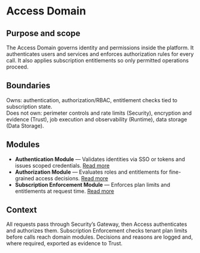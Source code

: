 # Access Domain

## Purpose and scope
The Access Domain governs identity and permissions inside the platform. It authenticates users and services and enforces authorization rules for every call. It also applies subscription entitlements so only permitted operations proceed.

## Boundaries
Owns: authentication, authorization/RBAC, entitlement checks tied to subscription state.  
Does not own: perimeter controls and rate limits (Security), encryption and evidence (Trust), job execution and observability (Runtime), data storage (Data Storage).

## Modules
- **Authentication Module** — Validates identities via SSO or tokens and issues scoped credentials. [Read more](./authentication/index.md)
- **Authorization Module** — Evaluates roles and entitlements for fine-grained access decisions. [Read more](./authorization/index.md)
- **Subscription Enforcement Module** — Enforces plan limits and entitlements at request time. [Read more](./subscription-enforcement/index.md)

## Context
All requests pass through Security’s Gateway, then Access authenticates and authorizes them. Subscription Enforcement checks tenant plan limits before calls reach domain modules. Decisions and reasons are logged and, where required, exported as evidence to Trust.

